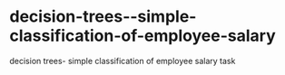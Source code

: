 # decision-trees--simple-classification-of-employee-salary
decision trees- simple classification of employee salary task
